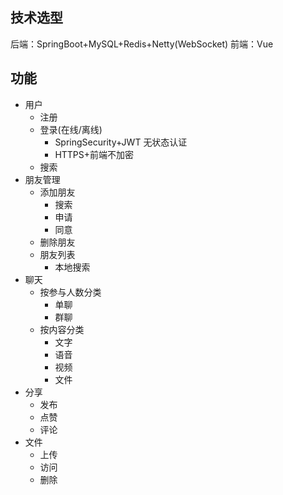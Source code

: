 ## 技术选型
后端：SpringBoot+MySQL+Redis+Netty(WebSocket)
前端：Vue

## 功能
- 用户
  - 注册
  - 登录(在线/离线)
    - SpringSecurity+JWT 无状态认证
    - HTTPS+前端不加密
  - 搜索
- 朋友管理
  - 添加朋友
    - 搜索
    - 申请
    - 同意
  - 删除朋友
  - 朋友列表
    - 本地搜索
- 聊天
  - 按参与人数分类
    - 单聊
    - 群聊
  - 按内容分类
    - 文字
    - 语音
    - 视频
    - 文件
- 分享
  - 发布
  - 点赞
  - 评论
- 文件
  - 上传
  - 访问
  - 删除